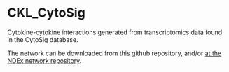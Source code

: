 # CKL_CytoSig
Cytokine-cytokine interactions generated from transcriptomics data found in the CytoSig database.

The network can be downloaded from this github repository, and/or [at the NDEx network repository](https://www.ndexbio.org/viewer/networks/33f3d07e-342e-11ed-ac45-0ac135e8bacf).
